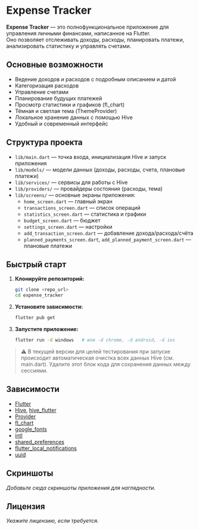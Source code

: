 # Expense Tracker

**Expense Tracker** — это полнофункциональное приложение для управления личными финансами, написанное на Flutter.  
Оно позволяет отслеживать доходы, расходы, планировать платежи, анализировать статистику и управлять счетами.

## Основные возможности

- Ведение доходов и расходов с подробным описанием и датой
- Категоризация расходов
- Управление счетами
- Планирование будущих платежей
- Просмотр статистики и графиков (fl_chart)
- Тёмная и светлая тема (ThemeProvider)
- Локальное хранение данных с помощью Hive
- Удобный и современный интерфейс

## Структура проекта

- `lib/main.dart` — точка входа, инициализация Hive и запуск приложения
- `lib/models/` — модели данных (доходы, расходы, счета, плановые платежи)
- `lib/services/` — сервисы для работы с Hive
- `lib/providers/` — провайдеры состояния (расходы, тема)
- `lib/screens/` — основные экраны приложения:
  - `home_screen.dart` — главный экран
  - `transactions_screen.dart` — список операций
  - `statistics_screen.dart` — статистика и графики
  - `budget_screen.dart` — бюджет
  - `settings_screen.dart` — настройки
  - `add_transaction_screen.dart` — добавление дохода/расхода/счёта
  - `planned_payments_screen.dart`, `add_planned_payment_screen.dart` — плановые платежи

## Быстрый старт

1. **Клонируйте репозиторий:**
   ```sh
   git clone <repo_url>
   cd expense_tracker
   ```

2. **Установите зависимости:**
   ```sh
   flutter pub get
   ```

3. **Запустите приложение:**
   ```sh
   flutter run -d windows   # или -d chrome, -d android, -d ios
   ```

> ⚠️ В текущей версии для целей тестирования при запуске происходит автоматическая очистка всех данных Hive (см. main.dart). Удалите этот блок кода для сохранения данных между сессиями.

## Зависимости

- [Flutter](https://flutter.dev/)
- [Hive](https://pub.dev/packages/hive), [hive_flutter](https://pub.dev/packages/hive_flutter)
- [Provider](https://pub.dev/packages/provider)
- [fl_chart](https://pub.dev/packages/fl_chart)
- [google_fonts](https://pub.dev/packages/google_fonts)
- [intl](https://pub.dev/packages/intl)
- [shared_preferences](https://pub.dev/packages/shared_preferences)
- [flutter_local_notifications](https://pub.dev/packages/flutter_local_notifications)
- [uuid](https://pub.dev/packages/uuid)

## Скриншоты

_Добавьте сюда скриншоты приложения для наглядности._

## Лицензия

_Укажите лицензию, если требуется._
